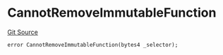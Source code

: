 # CannotRemoveImmutableFunction
[Git Source](https://github.com/thrackle-io/tron/blob/f405cfa7d52aca0d1bdf3d82da9748579a0bb635/src/protocol/economic/ruleProcessor/RuleProcessorDiamondLib.sol)


```solidity
error CannotRemoveImmutableFunction(bytes4 _selector);
```


